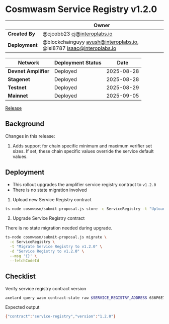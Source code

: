 # Cosmwasm Service Registry v1.2.0

|                | **Owner**                                                               |
|----------------|-------------------------------------------------------------------------|
| **Created By** | @cjcobb23 <cj@interoplabs.io>                                           |
| **Deployment** | @blockchainguyy <ayush@interoplabs.io>, @isi8787 <isaac@interoplabs.io> |

| **Network**          | **Deployment Status** | **Date**   |
|----------------------|-----------------------|------------|
| **Devnet Amplifier** | Deployed              | 2025-08-28 |
| **Stagenet**         | Deployed              | 2025-08-28 |
| **Testnet**          | Deployed              | 2025-08-29 |
| **Mainnet**          | Deployed              | 2025-09-05 |


[Release](https://github.com/axelarnetwork/axelar-amplifier/releases/tag/service-registry-v1.2.0)

## Background

Changes in this release:

1. Adds support for chain specific minimum and maximum verifier set sizes. If set, these chain specific values override the service default values.

## Deployment

- This rollout upgrades the amplifier service registry contract to `v1.2.0`
- There is no state migration involved

1. Upload new Service Registry contract

```bash
ts-node cosmwasm/submit-proposal.js store -c ServiceRegistry -t "Upload Service Registry contract v1.2.0" -d "Upload Service Registry contract v1.2.0" --version 1.2.0
```

2. Upgrade Service Registry contract

There is no state migration needed during upgrade.

```bash
ts-node cosmwasm/submit-proposal.js migrate \
  -c ServiceRegistry \
  -t "Migrate Service Registry to v1.2.0" \
  -d "Service Registry to v1.2.0" \
  --msg '{}' \
  --fetchCodeId
```

## Checklist

Verify service registry contract version

```bash
axelard query wasm contract-state raw $SERVICE_REGISTRY_ADDRESS 636F6E74726163745F696E666F -o json | jq -r '.data' | base64 -d
```
Expected output

```bash
{"contract":"service-registry","version":"1.2.0"}
```
